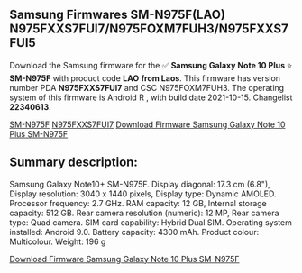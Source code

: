 <h2>Samsung Firmwares SM-N975F(LAO) N975FXXS7FUI7/N975FOXM7FUH3/N975FXXS7FUI5</h2>
Download the Samsung firmware for the ✅ <strong>Samsung Galaxy Note 10 Plus </strong> ⭐ <strong>SM-N975F</strong> with product code <strong>LAO</strong> <strong> from Laos</strong>. This firmware has version number PDA <strong>N975FXXS7FUI7</strong> and CSC N975FOXM7FUH3. The operating system of this firmware is Android R , with build date 2021-10-15. Changelist <strong>22340613</strong>.


[SM-N975F](https://samfirm.shop/samsung/model/SM-N975F)
[N975FXXS7FUI7](https://samfirm.shop/samsung/pda/N975FXXS7FUI7)
[Download Firmware Samsung Galaxy Note 10 Plus SM-N975F](https://samfirm.shop/samsung/firmware/465311)
<h2>Summary description:</h2>
<p>Samsung Galaxy Note10+ SM-N975F. Display diagonal: 17.3 cm (6.8"), Display resolution: 3040 x 1440 pixels, Display type: Dynamic AMOLED. Processor frequency: 2.7 GHz. RAM capacity: 12 GB, Internal storage capacity: 512 GB. Rear camera resolution (numeric): 12 MP, Rear camera type: Quad camera. SIM card capability: Hybrid Dual SIM. Operating system installed: Android 9.0. Battery capacity: 4300 mAh. Product colour: Multicolour. Weight: 196 g</p>


[Download Firmware Samsung Galaxy Note 10 Plus SM-N975F](https://samfirm.shop/samsung/firmware/465311)
